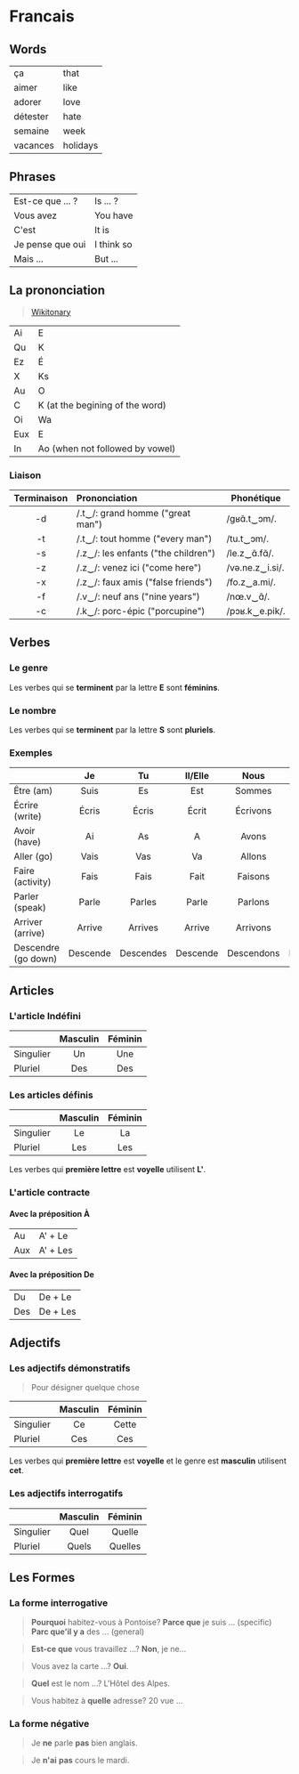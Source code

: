 # Francais

## Words

| | |
|-------|---------|
| ça | that |
| aimer | like |
| adorer | love |
| détester | hate |
| semaine | week |
| vacances | holidays |

## Phrases

| | |
|--------|----------|
| Est-ce que ... ? | Is ... ? |
| Vous avez | You have |
| C'est | It is |
| Je pense que oui | I think so |
| Mais ... | But ... |


## La prononciation
> [Wikitonary](https://en.wiktionary.org/wiki/Wiktionary:Main_Page)

| | |
|----|----|
| Ai | E  |
| Qu | K  |
| Ez | É  |
| X  | Ks |
| Au | O  |
| C  | K (at the begining of the word) | 
| Oi | Wa |
| Eux| E  |
| In | Ao (when not followed by vowel) |

### Liaison
| Terminaison | Prononciation | Phonétique |
|:--:|:------------------------------------|-----------------|
| -d | /.t‿/: grand homme ("great man")    | /ɡʁɑ̃.t‿ɔm/.     |
| -t | /.t‿/: tout homme ("every man")     | /tu.t‿ɔm/.      |
| -s | /.z‿/: les enfants ("the children") | /le.z‿ɑ̃.fɑ̃/.    |
| -z | /.z‿/: venez ici ("come here")      | /və.ne.z‿i.si/. |
| -x | /.z‿/: faux amis ("false friends")  | /fo.z‿a.mi/.    |
| -f | /.v‿/: neuf ans ("nine years")      | /nœ.v‿ɑ̃/.       |
| -c | /.k‿/: porc-épic ("porcupine")      | /pɔʁ.k‿e.pik/.  |

## Verbes

### Le genre
Les verbes qui se __terminent__ par la lettre __E__ sont __féminins__.

### Le nombre
Les verbes qui se __terminent__ par la lettre __S__ sont __pluriels__.

### Exemples

|             | Je       | Tu     | Il/Elle   | Nous | Vous | Ils/Elles |
|-------------|:--------:|:------:|:---------:|:----:|:----:|:---------:|
| Être (am)   | Suis  | Es | Est | Sommes | Étes | Sont |
| Écrire (write) | Écris | Écris | Écrit | Écrivons | Écrivez | Écrivent |
| Avoir (have)| Ai | As | A | Avons | Avez | Ont |
| Aller (go)  | Vais | Vas | Va | Allons | Allez | Vont |
| Faire (activity) | Fais | Fais | Fait | Faisons | Faites | Font |
| Parler (speak) | Parle | Parles | Parle | Parlons | Parlez | Parlent |
| Arriver (arrive) | Arrive | Arrives | Arrive | Arrivons | Arrivez | Arrivent |
| Descendre (go down) | Descende | Descendes | Descende | Descendons | Descendez | Descendent |


## Articles
### L'article Indéfini

|          | Masculin | Féminin |
|----------|:--------:|:-------:|
|Singulier | Un       | Une     |
|Pluriel   | Des      | Des     |

### Les articles définis

|          | Masculin | Féminin |
|----------|:--------:|:-------:|
|Singulier | Le       | La      |
|Pluriel   | Les      | Les     |

Les verbes qui __première lettre__ est __voyelle__ utilisent __L'__.

### L'article contracte
#### Avec la préposition À

| | |
|-----|----------|
| Au  | A' + Le  |
| Aux | A' + Les |

#### Avec la préposition De

| | |
|-----|----------|
| Du  | De + Le  |
| Des | De + Les |

## Adjectifs

### Les adjectifs démonstratifs
> Pour désigner quelque chose

|          | Masculin | Féminin |
|----------|:--------:|:-------:|
|Singulier | Ce       | Cette   |
|Pluriel   | Ces      | Ces     |

Les verbes qui __première lettre__ est __voyelle__ et le genre est __masculin__ utilisent __cet__.

### Les adjectifs interrogatifs

|          | Masculin | Féminin |
|----------|:--------:|:-------:|
|Singulier | Quel     | Quelle  |
|Pluriel   | Quels    | Quelles |

##  Les Formes

### La forme interrogative

> __Pourquoi__ habitez-vous à Pontoise? __Parce que__ je suis ... (specific) __Parc que'il y a__ des ... (general)

> __Est-ce que__ vous travaillez ...? __Non__, je ne...

> Vous avez la carte ...? __Oui__.

> __Quel__ est le nom ...? L'Hôtel des Alpes.

> Vous habitez à __quelle__ adresse? 20 vue ...

### La forme négative

> Je __ne__ parle __pas__ bien anglais.

> Je __n'ai__  __pas__ cours le mardi.
